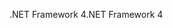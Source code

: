<span data-ttu-id="fe16d-101">.NET Framework 4</span><span class="sxs-lookup"><span data-stu-id="fe16d-101">.NET Framework 4</span></span>